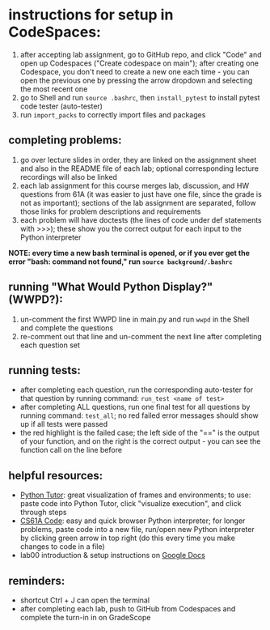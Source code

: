 # instructions for setup in CodeSpaces:

1. after accepting lab assignment, go to GitHub repo, and click "Code" and open up Codespaces ("Create codespace on main"); after creating one Codespace, you don't need to create a new one each time - you can open the previous one by pressing the arrow dropdown and selecting the most recent one
2. go to Shell and run ```source .bashrc```, then ```install_pytest``` to install pytest code tester (auto-tester)
3. run ```import_packs``` to correctly import files and packages
  
## completing problems:
  
1. go over lecture slides in order, they are linked on the assignment sheet and also in the README file of each lab; optional corresponding lecture recordings will also be linked
2. each lab assignment for this course merges lab, discussion, and HW questions from 61A (it was easier to just have one file, since the grade is not as important); sections of the lab assignment are separated, follow those links for problem descriptions and requirements
3. each problem will have doctests (the lines of code under def statements with >>>); these show you the correct output for each input to the Python interpreter
  
**NOTE: every time a new bash terminal is opened, or if you ever get the error "bash: command not found," run ```source background/.bashrc```**
  
## running "What Would Python Display?" (WWPD?):
  
1. un-comment the first WWPD line in main.py and run ```wwpd``` in the Shell and complete the questions
2. re-comment out that line and un-comment the next line after completing each question set
  
## running tests:
  
- after completing each question, run the corresponding auto-tester for that question by running command: ```run_test <name of test>```
- after completing ALL questions, run one final test for all questions by running command: ```test_all```; no red failed error messages should show up if all tests were passed
- the red highlight is the failed case; the left side of the "==" is the output of your function, and on the right is the correct output - you can see the function call on the line before  
  
## helpful resources: 
 
- [Python Tutor](https://pythontutor.com/composingprograms.html#mode=edit): great visualization of frames and environments; to use: paste code into Python Tutor, click "visualize execution", and click through steps
- [CS61A Code](https://code.cs61a.org/): easy and quick browser Python interpreter; for longer problems, paste code into a new file, run/open new Python interpreter by clicking green arrow in top right (do this every time you make changes to code in a file)
- lab00 introduction & setup instructions on [Google Docs](https://docs.google.com/document/d/1YCo1iS3mdplKRYAResNNE8yLeJFYGdn9JhwUQyip3YI/edit?usp=sharing)

## reminders:
  
- shortcut Ctrl + J can open the terminal
- after completing each lab, push to GitHub from Codespaces and complete the turn-in in on GradeScope
